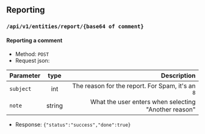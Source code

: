 ## Reporting

### `/api/v1/entities/report/{base64 of comment}`
#### Reporting a comment
* Method: `POST`
* Request json:

| Parameter | type | Description |
| --- |:---:| ---:|
| `subject` | int | The reason for the report. For Spam, it's an `8` |
| `note` | string | What the user enters when selecting "Another reason" |

* Response: `{"status":"success","done":true}`
